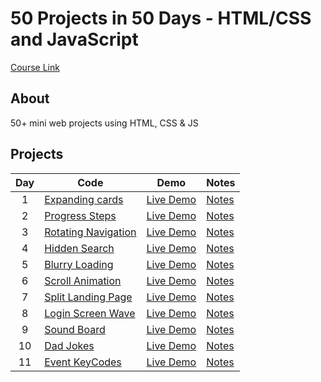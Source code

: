 # 50 Projects in 50 Days - HTML/CSS and JavaScript

[Course Link](https://www.udemy.com/course/50-projects-50-days/)

## About

50+ mini web projects using HTML, CSS & JS

## Projects

| Day | Code                                                                        | Demo                                                    | Notes                     |
| :-: | --------------------------------------------------------------------------- | ------------------------------------------------------- | ------------------------- |
|  1  | [Expanding cards](https://github.com/younissm/50_days/tree/main/day_01)     | [Live Demo](https://younissm.github.io/50_days/day_01/) | [Notes](/day_01/NOTES.md) |
|  2  | [Progress Steps](https://github.com/younissm/50_days/tree/main/day_02)      | [Live Demo](https://younissm.github.io/50_days/day_02/) | [Notes](/day_02/NOTES.md) |
|  3  | [Rotating Navigation](https://github.com/younissm/50_days/tree/main/day_03) | [Live Demo](https://younissm.github.io/50_days/day_03/) | [Notes](/day_03/NOTES.md) |
|  4  | [Hidden Search](https://github.com/younissm/50_days/tree/main/day_04)       | [Live Demo](https://younissm.github.io/50_days/day_04/) | [Notes](/day_04/NOTES.md) |
|  5  | [Blurry Loading](https://github.com/younissm/50_days/tree/main/day_05)      | [Live Demo](https://younissm.github.io/50_days/day_05/) | [Notes](/day_05/NOTES.md) |
|  6  | [Scroll Animation](https://github.com/younissm/50_days/tree/main/day_06)    | [Live Demo](https://younissm.github.io/50_days/day_06/) | [Notes](/day_06/NOTES.md) |
|  7  | [Split Landing Page](https://github.com/younissm/50_days/tree/main/day_07)  | [Live Demo](https://younissm.github.io/50_days/day_07/) | [Notes](/day_07/NOTES.md) |
|  8  | [Login Screen Wave](https://github.com/younissm/50_days/tree/main/day_08)   | [Live Demo](https://younissm.github.io/50_days/day_08/) | [Notes](/day_08/NOTES.md) |
|  9  | [Sound Board](https://github.com/younissm/50_days/tree/main/day_09)         | [Live Demo](https://younissm.github.io/50_days/day_09/) | [Notes](/day_09/NOTES.md) |
| 10  | [Dad Jokes](https://github.com/younissm/50_days/tree/main/day_10)           | [Live Demo](https://younissm.github.io/50_days/day_10/) | [Notes](/day_10/NOTES.md) |
| 11  | [Event KeyCodes](https://github.com/younissm/50_days/tree/main/day_11)      | [Live Demo](https://younissm.github.io/50_days/day_11/) | [Notes](/day_11/NOTES.md) |
